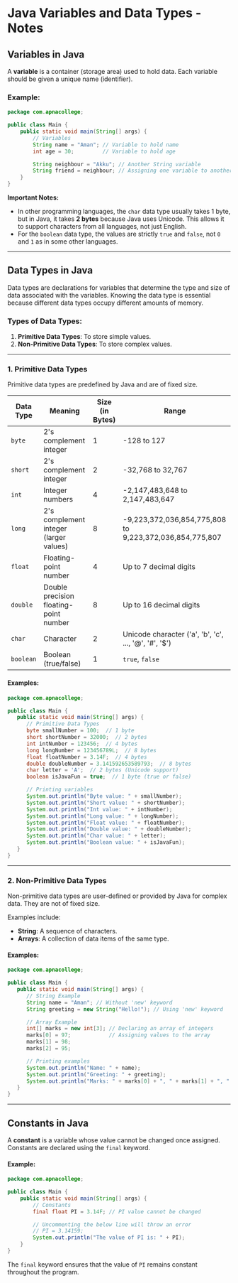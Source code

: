 # Java Variables and Data Types - Notes

## Variables in Java

A **variable** is a container (storage area) used to hold data. Each variable should be given a unique name (identifier).

### Example:
```java
package com.apnacollege;

public class Main {
    public static void main(String[] args) {
        // Variables
        String name = "Aman"; // Variable to hold name
        int age = 30;         // Variable to hold age

        String neighbour = "Akku"; // Another String variable
        String friend = neighbour; // Assigning one variable to another
    }
}
```

**Important Notes:**
- In other programming languages, the `char` data type usually takes 1 byte, but in Java, it takes **2 bytes** because Java uses Unicode. This allows it to support characters from all languages, not just English.
- For the `boolean` data type, the values are strictly `true` and `false`, not `0` and `1` as in some other languages.

---

## Data Types in Java

Data types are declarations for variables that determine the type and size of data associated with the variables. Knowing the data type is essential because different data types occupy different amounts of memory.

### Types of Data Types:

1. **Primitive Data Types**: To store simple values.
2. **Non-Primitive Data Types**: To store complex values.

---

### 1. Primitive Data Types

Primitive data types are predefined by Java and are of fixed size.

| Data Type | Meaning               | Size (in Bytes) | Range |
|-----------|-----------------------|-----------------|-------|
| `byte`    | 2's complement integer | 1               | -128 to 127 |
| `short`   | 2's complement integer | 2               | -32,768 to 32,767 |
| `int`     | Integer numbers        | 4               | -2,147,483,648 to 2,147,483,647 |
| `long`    | 2's complement integer (larger values) | 8 | -9,223,372,036,854,775,808 to 9,223,372,036,854,775,807 |
| `float`   | Floating-point number  | 4               | Up to 7 decimal digits |
| `double`  | Double precision floating-point number | 8 | Up to 16 decimal digits |
| `char`    | Character              | 2               | Unicode character ('a', 'b', 'c', ..., '@', '#', '$') |
| `boolean` | Boolean (true/false)   | 1               | `true`, `false` |

#### Examples:
```java
package com.apnacollege;

public class Main {
   public static void main(String[] args) {
      // Primitive Data Types
      byte smallNumber = 100;  // 1 byte
      short shortNumber = 32000;  // 2 bytes
      int intNumber = 123456;  // 4 bytes
      long longNumber = 123456789L;  // 8 bytes
      float floatNumber = 3.14F;  // 4 bytes
      double doubleNumber = 3.141592653589793;  // 8 bytes
      char letter = 'A';  // 2 bytes (Unicode support)
      boolean isJavaFun = true;  // 1 byte (true or false)

      // Printing variables
      System.out.println("Byte value: " + smallNumber);
      System.out.println("Short value: " + shortNumber);
      System.out.println("Int value: " + intNumber);
      System.out.println("Long value: " + longNumber);
      System.out.println("Float value: " + floatNumber);
      System.out.println("Double value: " + doubleNumber);
      System.out.println("Char value: " + letter);
      System.out.println("Boolean value: " + isJavaFun);
   }
}
```

---

### 2. Non-Primitive Data Types

Non-primitive data types are user-defined or provided by Java for complex data. They are not of fixed size.

Examples include:
- **String**: A sequence of characters.
- **Arrays**: A collection of data items of the same type.

#### Examples:
```java
package com.apnacollege;

public class Main {
   public static void main(String[] args) {
      // String Example
      String name = "Aman"; // Without 'new' keyword
      String greeting = new String("Hello!"); // Using 'new' keyword

      // Array Example
      int[] marks = new int[3]; // Declaring an array of integers
      marks[0] = 97;            // Assigning values to the array
      marks[1] = 98;
      marks[2] = 95;

      // Printing examples
      System.out.println("Name: " + name);
      System.out.println("Greeting: " + greeting);
      System.out.println("Marks: " + marks[0] + ", " + marks[1] + ", " + marks[2]);
   }
}
```

---

## Constants in Java

A **constant** is a variable whose value cannot be changed once assigned. Constants are declared using the `final` keyword.

#### Example:
```java
package com.apnacollege;

public class Main {
    public static void main(String[] args) {
        // Constants
        final float PI = 3.14F; // PI value cannot be changed

        // Uncommenting the below line will throw an error
        // PI = 3.14159;
        System.out.println("The value of PI is: " + PI);
    }
}
```

The `final` keyword ensures that the value of `PI` remains constant throughout the program.
